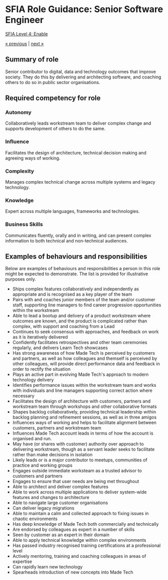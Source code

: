 # SFIA Role Guidance: Senior Software Engineer

[SFIA Level 4: Enable](https://sfia-online.org/en/sfia-7/responsibilities/level-4)

[&laquo; previous](software_engineer_2.md) | [next &raquo;](lead_software_engineer.md)

## Summary of role

Senior contributor to digital, data and technology outcomes that improve society. They do this by delivering and architecting software, and coaching others to do so in public sector organisations.

## Required competency for role

### Autonomy

Collaboratively leads workstream team to deliver complex change and supports development of others to do the same.

### Influence

Facilitates the design of architecture, technical decision making and agreeing ways of working.

### Complexity

Manages complex technical change across multiple systems and legacy technology.

### Knowledge

Expert across multiple languages, frameworks and technologies.

### Business Skills

Communicates fluently, orally and in writing, and can present complex information to both technical and non-technical audiences.

## Examples of behaviours and responsibilities

Below are examples of behaviours and responsibilities a person in this role might be expected to demonstrate. The list is provided for illustrative purposes only.

- Ships complex features collaboratively and independently as appropriate and is recognised as a key player of the team
- Pairs with and coaches junior members of the team and/or customer staff, supporting line managers to find career progression opportunities within the workstream
- Able to lead a bootup and delivery of a product workstream where outcomes are known, and the product is complicated rather than complex, with support and coaching from a Lead
- Continues to seek consensus with approaches, and feedback on work as it is iteratively delivered
- Confidently facilitates retrospectives and other team ceremonies regularly, and delivers Learn Tech showcases
- Has strong awareness of how Made Tech is perceived by customers and partners, as well as how colleagues and themself is perceived by other colleagues, will provide direct performance data and feedback in order to rectify the situation
- Plays an active part in evolving Made Tech's approach to modern technology delivery
- Identifies performance issues within the workstream team and works with individuals and line managers supporting correct action where necessary
- Facilitates the design of architecture with customers, partners and workstream team through workshops and other collaborative formats
- Shapes backlog collaboratively, providing technical leadership within backlog planning and refinement sessions, as well as in three amigos
- Influences ways of working and helps to facilitate alignment between customers, partners and workstream team
- Influences Made Tech account leads in terms of how the account is organised and run.  
- May have (or shares with customer) authority over approach to delivering workstream, though as a servant leader seeks to facilitate rather than make decisions in isolation
- Likely leads or is a major contributor to meetups, communities of practice and working groups
- Engages outside immediate worksteam as a trusted advisor to customers and partners
- Engages to ensure that user needs are being met throughout
- Able to architect and deliver complex features
- Able to work across multiple applications to deliver system-wide features and changes to architecture
- Able to navigate large customer organisations
- Can deliver legacy migrations
- Able to maintain a calm and collected approach to fixing issues in chaotic environments
- Has deep knowledge of Made Tech both commercially and technically
- Are endorsed by colleagues as expert in a number of skills
- Seen by customer as an expert in their domain
- Able to apply technical knowledge within complex environments
- Has passed industry recognised training certifications at a professional level
- Actively mentoring, training and coaching colleagues in areas of expertise
- Can rapidly learn new technology
- Spearheads introduction of new concepts into Made Tech
